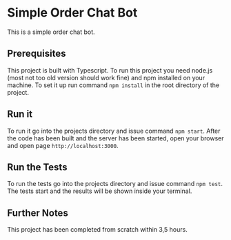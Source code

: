 # Simple Order Chat Bot

This is a simple order chat bot.

## Prerequisites
This project is built with Typescript. To run this project you need node.js (most not too old version should work fine) and npm installed on your machine. To set it up run command `npm install` in the root directory of the project.

## Run it
To run it go into the projects directory and issue command `npm start`. After the code has been built and the server has been started, open your browser and open page `http://localhost:3000`.

## Run the Tests
To run the tests go into the projects directory and issue command `npm test`. The tests start and the results will be shown inside your terminal.

## Further Notes
This project has been completed from scratch within 3,5 hours.
